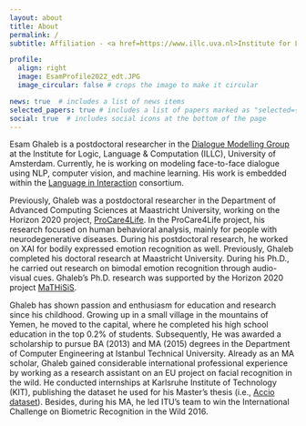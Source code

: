 ```yaml
---
layout: about
title: About
permalink: /
subtitle: Affiliation - <a href=https://www.illc.uva.nl>Institute for Logic, Language and Computation(ILLC)</a> at <a href=https://www.uva.nl>University of Amsterdam(UvA)</a>. Address - LAB42 (room L6.39), Science Park 900, 1012 WX, Amsterdam, The Netherlands.

profile:
  align: right
  image: EsamProfile2022_edt.JPG
  image_circular: false # crops the image to make it circular

news: true  # includes a list of news items
selected_papers: true # includes a list of papers marked as "selected={true}"
social: true  # includes social icons at the bottom of the page
---
```

Esam Ghaleb is a postdoctoral researcher in the [Dialogue Modelling Group](https://dmg-illc.github.io/dmg/) at the Institute for Logic, Language & Computation (ILLC), University of Amsterdam. Currently, he is working on modeling face-to-face dialogue using NLP, computer vision, and machine learning. His work is embedded within the [Language in Interaction](https://www.languageininteraction.nl/) consortium.

Previously, Ghaleb was a postdoctoral researcher in the Department of Advanced Computing Sciences at Maastricht University, working on the Horizon 2020 project, [ProCare4Life](https://procare4life.eu/). In the ProCare4Life project, his research focused on human behavioral analysis, mainly for people with neurodegenerative diseases. During his postdoctoral research, he worked on XAI for bodily expressed emotion recognition as well. Previously, Ghaleb completed his doctoral research at Maastricht University. During his Ph.D., he carried out research on bimodal emotion recognition through audio-visual cues. Ghaleb’s Ph.D. research was supported by the Horizon 2020 project [MaTHiSiS](http://mathisis-project.eu/). 

Ghaleb has shown passion and enthusiasm for education and research since his childhood. Growing up in a small village in the mountains of Yemen, he moved to the capital, where he completed his high school education in the top 0.2% of students. Subsequently, He was awarded a scholarship to pursue BA (2013) and MA (2015) degrees in the Department of Computer Engineering at Istanbul Technical University. Already as an MA scholar, Ghaleb gained considerable international professional experience by working as a research assistant on an EU project on facial recognition in the wild. He conducted internships at Karlsruhe Institute of Technology (KIT), publishing the dataset he used for his Master’s thesis (i.e., [Accio dataset](https://cvhci.anthropomatik.kit.edu/~zalhalah/papers/icmr_2015_accio.pdf)). Besides, during his MA, he led ITU’s team to win the International Challenge on Biometric Recognition in the Wild 2016.
